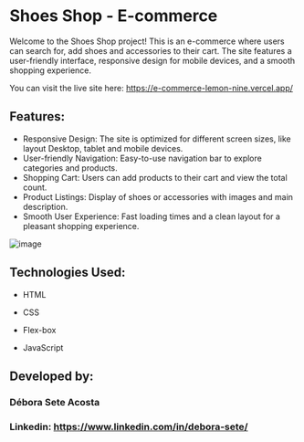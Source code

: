 # Shoes Shop - E-commerce

Welcome to the Shoes Shop project! This is an e-commerce where users can search for, add shoes and accessories to their cart. 
The site features a user-friendly interface, responsive design for mobile devices, and a smooth shopping experience.

You can visit the live site here: https://e-commerce-lemon-nine.vercel.app/

## Features: 

   * Responsive Design: The site is optimized for different screen sizes, like layout Desktop, tablet and mobile devices.
   * User-friendly Navigation: Easy-to-use navigation bar to explore categories and products.
   * Shopping Cart: Users can add products to their cart and view the total count.
   * Product Listings: Display of shoes or accessories with images and main description.
   * Smooth User Experience: Fast loading times and a clean layout for a pleasant shopping experience.


![image](https://github.com/user-attachments/assets/f8234242-e3bd-4925-b9dc-5748e82e7428)






## Technologies Used:  
 

   

* HTML  

   


* CSS     

  


* Flex-box 

  

  
* JavaScript 


  
  
## Developed by:  


### Débora Sete Acosta 
### Linkedin: https://www.linkedin.com/in/debora-sete/ 
